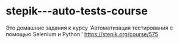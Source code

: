 # stepik---auto-tests-course
Это домашние задания к курсу 'Автоматизация тестирования с помощью Selenium и Python.' https://stepik.org/course/575
